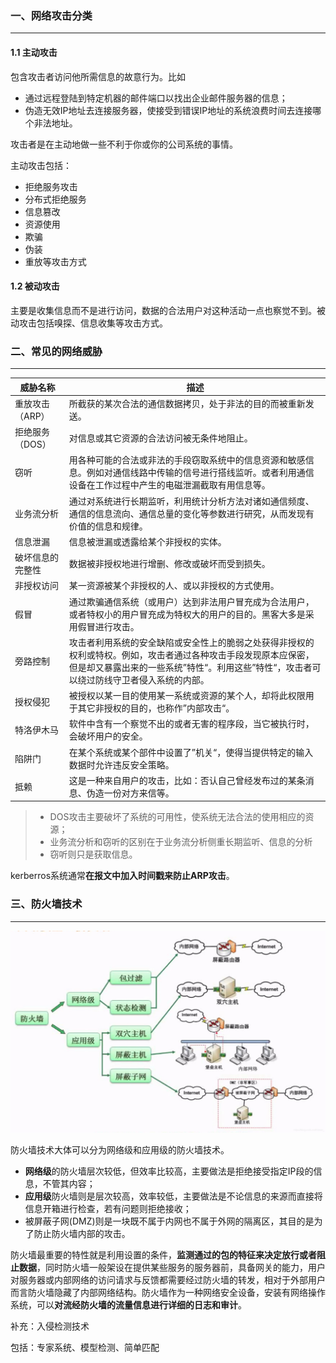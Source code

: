 ### 一、网络攻击分类

---

#### 1.1 主动攻击

包含攻击者访问他所需信息的故意行为。比如

- 通过远程登陆到特定机器的邮件端口以找出企业邮件服务器的信息；
- 伪造无效IP地址去连接服务器，使接受到错误IP地址的系统浪费时间去连接哪个非法地址。

攻击者是在主动地做一些不利于你或你的公司系统的事情。

主动攻击包括：

- 拒绝服务攻击
- 分布式拒绝服务
- 信息篡改
- 资源使用
- 欺骗
- 伪装
- 重放等攻击方式

#### 1.2 被动攻击

主要是收集信息而不是进行访问，数据的合法用户对这种活动一点也察觉不到。被动攻击包括嗅探、信息收集等攻击方式。



### 二、常见的网络威胁

---

| 威胁名称         | 描述                                                         |
| ---------------- | ------------------------------------------------------------ |
| 重放攻击（ARP）  | 所截获的某次合法的通信数据拷贝，处于非法的目的而被重新发送。 |
| 拒绝服务（DOS）  | 对信息或其它资源的合法访问被无条件地阻止。                   |
| 窃听             | 用各种可能的合法或非法的手段窃取系统中的信息资源和敏感信息。例如对通信线路中传输的信号进行搭线监听。或者利用通信设备在工作过程中产生的电磁泄漏截取有用信息等。 |
| 业务流分析       | 通过对系统进行长期监听，利用统计分析方法对诸如通信频度、通信的信息流向、通信总量的变化等参数进行研究，从而发现有价值的信息和规律。 |
| 信息泄漏         | 信息被泄漏或透露给某个非授权的实体。                         |
| 破坏信息的完整性 | 数据被非授权地进行增删、修改或破坏而受到损失。               |
| 非授权访问       | 某一资源被某个非授权的人、或以非授权的方式使用。             |
| 假冒             | 通过欺骗通信系统（或用户）达到非法用户冒充成为合法用户，或者特权小的用户冒充成为特权大的用户的目的。黑客大多是采用假冒进行攻击。 |
| 旁路控制         | 攻击者利用系统的安全缺陷或安全性上的脆弱之处获得非授权的权利或特权。例如，攻击者通过各种攻击手段发现原本应保密，但是却又暴露出来的一些系统”特性“。利用这些”特性“，攻击者可以绕过防线守卫者侵入系统的内部。 |
| 授权侵犯         | 被授权以某一目的使用某一系统或资源的某个人，却将此权限用于其它非授权的目的，也称作”内部攻击“。 |
| 特洛伊木马       | 软件中含有一个察觉不出的或者无害的程序段，当它被执行时，会破坏用户的安全。 |
| 陷阱门           | 在某个系统或某个部件中设置了”机关“，使得当提供特定的输入数据时允许违反安全策略。 |
| 抵赖             | 这是一种来自用户的攻击，比如：否认自己曾经发布过的某条消息、伪造一份对方来信等。 |

> - DOS攻击主要破坏了系统的可用性，使系统无法合法的使用相应的资源；
> - 业务流分析和窃听的区别在于业务流分析侧重长期监听、信息的分析
> - 窃听则只是获取信息。

kerberros系统通常**在报文中加入时间戳来防止ARP攻击**。



### 三、防火墙技术

---

![img](img/watermark,type_ZmFuZ3poZW5naGVpdGk,shadow_10,text_aHR0cHM6Ly9ibG9nLmNzZG4ubmV0L2ltcmVhbF8=,size_16,color_FFFFFF,t_70-20220913160116811.jpeg)

防火墙技术大体可以分为网络级和应用级的防火墙技术。

- **网络级**的防火墙层次较低，但效率比较高，主要做法是拒绝接受指定IP段的信息，不管其内容；
- **应用级**防火墙则是层次较高，效率较低，主要做法是不论信息的来源而直接将信息开箱进行检查，若有问题则拒绝接收；
- 被屏蔽子网(DMZ)则是一块既不属于内网也不属于外网的隔离区，其目的是为了防止防火墙内部的攻击。

防火墙最重要的特性就是利用设置的条件，**监测通过的包的特征来决定放行或者阻止数据**，同时防火墙一般架设在提供某些服务的服务器前，具备网关的能力，用户对服务器或内部网络的访问请求与反馈都需要经过防火墙的转发，相对于外部用户而言防火墙隐藏了内部网络结构。防火墙作为一种网络安全设备，安装有网络操作系统，可以**对流经防火墙的流量信息进行详细的日志和审计**。

补充：入侵检测技术

包括：专家系统、模型检测、简单匹配